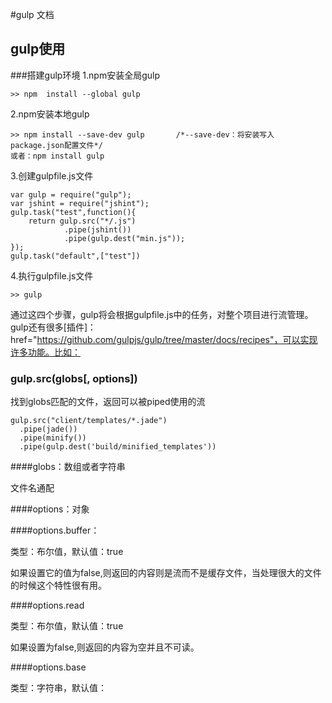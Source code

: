#gulp 文档
## gulp使用
###搭建gulp环境
1.npm安装全局gulp

    >> npm  install --global gulp
    
2.npm安装本地gulp

    >> npm install --save-dev gulp       /*--save-dev：将安装写入package.json配置文件*/
    或者：npm install gulp
    
3.创建gulpfile.js文件

    var gulp = require("gulp");
    var jshint = require("jshint");
    gulp.task("test",function(){
        return gulp.src("*/.js")
                .pipe(jshint())
                .pipe(gulp.dest("min.js"));
    });
    gulp.task("default",["test"])
    
4.执行gulpfile.js文件

    >> gulp
通过这四个步骤，gulp将会根据gulpfile.js中的任务，对整个项目进行流管理。gulp还有很多[插件]：href="https://github.com/gulpjs/gulp/tree/master/docs/recipes"，可以实现许多功能。比如：
     
### gulp.src(globs[, options])
找到globs匹配的文件，返回可以被piped使用的流

    gulp.src("client/templates/*.jade")
      .pipe(jade())
      .pipe(minify())
      .pipe(gulp.dest('build/minified_templates'))
    
####globs：数组或者字符串

文件名通配

####options：对象

####options.buffer：

类型：布尔值，默认值：true

如果设置它的值为false,则返回的内容则是流而不是缓存文件，当处理很大的文件的时候这个特性很有用。

####options.read

类型：布尔值，默认值：true

如果设置为false,则返回的内容为空并且不可读。

####options.base

类型：字符串，默认值：

  
